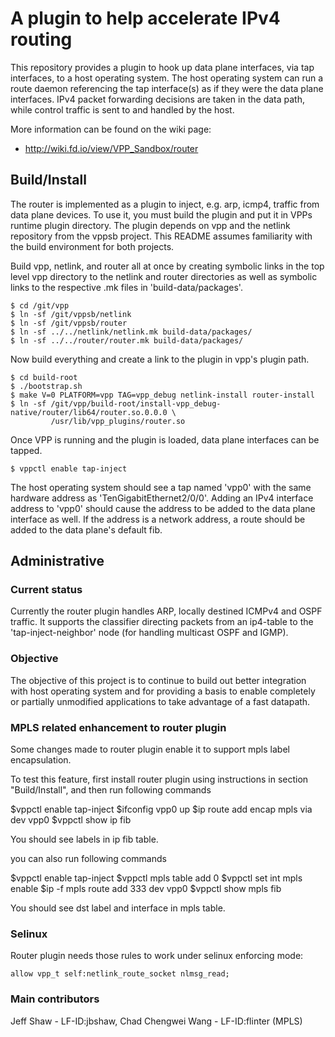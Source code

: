 # A plugin to help accelerate IPv4 routing

This repository provides a plugin to hook up data plane interfaces, via
tap interfaces, to a host operating system. The host operating system
can run a route daemon referencing the tap interface(s) as if they were
the data plane interfaces. IPv4 packet forwarding decisions are taken
in the data path, while control traffic is sent to and handled by the host.

More information can be found on the wiki page:
- http://wiki.fd.io/view/VPP_Sandbox/router

## Build/Install

The router is implemented as a plugin to inject, e.g. arp, icmp4, traffic
from data plane devices. To use it, you must build the plugin and put it
in VPPs runtime plugin directory. The plugin depends on vpp and the netlink
repository from the vppsb project. This README assumes familiarity with the
build environment for both projects.

Build vpp, netlink, and router all at once by creating symbolic links in the
top level vpp directory to the netlink and router directories as well as
symbolic links to the respective .mk files in 'build-data/packages'.

```
$ cd /git/vpp
$ ln -sf /git/vppsb/netlink
$ ln -sf /git/vppsb/router
$ ln -sf ../../netlink/netlink.mk build-data/packages/
$ ln -sf ../../router/router.mk build-data/packages/
```

Now build everything and create a link to the plugin in vpp's plugin path.

```
$ cd build-root
$ ./bootstrap.sh
$ make V=0 PLATFORM=vpp TAG=vpp_debug netlink-install router-install
$ ln -sf /git/vpp/build-root/install-vpp_debug-native/router/lib64/router.so.0.0.0 \
         /usr/lib/vpp_plugins/router.so
```

Once VPP is running and the plugin is loaded, data plane interfaces can
be tapped.

```
$ vppctl enable tap-inject
```

The host operating system should see a tap named 'vpp0' with the same hardware
address as 'TenGigabitEthernet2/0/0'. Adding an IPv4 interface address to 'vpp0'
should cause the address to be added to the data plane interface as well. If
the address is a network address, a route should be added to the data
plane's default fib.

## Administrative

### Current status

Currently the router plugin handles ARP, locally destined ICMPv4 and OSPF
traffic. It supports the classifier directing packets from an ip4-table to
the 'tap-inject-neighbor' node (for handling multicast OSPF and IGMP).

### Objective

The objective of this project is to continue to build out better integration
with host operating system and for providing a basis to enable completely
or partially unmodified applications to take advantage of a fast datapath.

### MPLS related enhancement to router plugin

Some changes made to router plugin enable it to support mpls label encapsulation.

To test this feature, first install router plugin using instructions
in section "Build/Install", and then run following commands

$vppctl enable tap-inject
$ifconfig vpp0 <IP> up
$ip route add <IP> encap mpls <LABELS> via <IP> dev vpp0
$vppctl show ip fib

You should see labels in ip fib table.

you can also run following commands

$vppctl enable tap-inject
$vppctl mpls table add 0
$vppctl set int mpls <INTERFACE> enable
$ip -f mpls route add 333 dev vpp0
$vppctl show mpls fib

You should see dst label and interface in mpls table.

### Selinux

Router plugin needs those rules to work under selinux enforcing mode:

```
allow vpp_t self:netlink_route_socket nlmsg_read;
```

### Main contributors

Jeff Shaw - LF-ID:jbshaw, Chad Chengwei Wang - LF-ID:flinter (MPLS)
